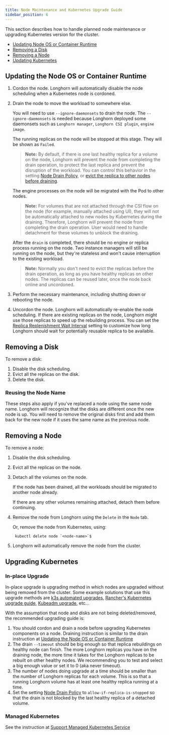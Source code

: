 ```yaml
---
title: Node Maintenance and Kubernetes Upgrade Guide
sidebar_position: 6
---
```


This section describes how to handle planned node maintenance or upgrading Kubernetes version for the cluster.

- [Updating Node OS or Container Runtime](#updating-the-node-os-or-container-runtime)
- [Removing a Disk](#removing-a-disk)
- [Removing a Node](#removing-a-node)
- [Updating Kubernetes](#upgrading-kubernetes)

## Updating the Node OS or Container Runtime

1. Cordon the node. Longhorn will automatically disable the node scheduling when a Kubernetes node is cordoned.

1. Drain the node to move the workload to somewhere else.

   You will need to use `--ignore-daemonsets` to drain the node.
   The `--ignore-daemonsets` is needed because Longhorn deployed some daemonsets such as `Longhorn manager`, `Longhorn CSI plugin`, `engine image`.

   The running replicas on the node will be stopped at this stage. They will be shown as `Failed`.

   > **Note:**
   > By default, if there is one last healthy replica for a volume on
   > the node, Longhorn will prevent the node from completing the drain
   > operation, to protect the last replica and prevent the disruption of the
   > workload. You can control this behavior in the setting [Node Drain Policy](../references/settings#node-drain-policy), or [evict
   > the replica to other nodes before draining](./disks-or-nodes-eviction).

   The engine processes on the node will be migrated with the Pod to other nodes.
   > **Note:** For volumes that are not attached through the CSI flow on the node (for example, manually attached using UI),
   > they will not be automatically attached to new nodes by Kubernetes during the draining.
   > Therefore, Longhorn will prevent the node from completing the drain operation.
   > User would need to handle detachment for these volumes to unblock the draining.

   After the `drain` is completed, there should be no engine or replica process running on the node. Two instance managers will still be running on the node, but they're stateless and won't cause interruption to the existing workload.

   > **Note:** Normally you don't need to evict the replicas before the drain
   > operation, as long as you have healthy replicas on other nodes. The replicas
   > can be reused later, once the node back online and uncordoned.

1. Perform the necessary maintenance, including shutting down or rebooting the node.
1. Uncordon the node. Longhorn will automatically re-enable the node scheduling.
   If there are existing replicas on the node, Longhorn might use those
   replicas to speed up the rebuilding process. You can set the [Replica
   Replenishment Wait Interval](../references/settings#replica-replenishment-wait-interval) setting to customize how long Longhorn should
   wait for potentially reusable replica to be available.

## Removing a Disk
To remove a disk:
1. Disable the disk scheduling.
1. Evict all the replicas on the disk.
1. Delete the disk.

### Reusing the Node Name

These steps also apply if you've replaced a node using the same node name. Longhorn will recognize that the disks are different once the new node is up. You will need to remove the original disks first and add them back for the new node if it uses the same name as the previous node.

## Removing a Node
To remove a node:
1. Disable the disk scheduling.
1. Evict all the replicas on the node.
1. Detach all the volumes on the node.

   If the node has been drained, all the workloads should be migrated to another node already.

   If there are any other volumes remaining attached, detach them before continuing.

1. Remove the node from Longhorn using the `Delete` in the `Node` tab.

   Or, remove the node from Kubernetes, using:

        kubectl delete node `<node-name>`$

1. Longhorn will automatically remove the node from the cluster.

## Upgrading Kubernetes

### In-place Upgrade
In-place upgrade is upgrading method in which nodes are upgraded without being removed from the cluster.
Some example solutions that use this upgrade methods are [k3s automated upgrades](https://docs.k3s.io/upgrades/automated), [Rancher's Kubernetes upgrade guide](https://rancher.com/docs/rancher/v2.x/en/cluster-admin/upgrading-kubernetes#upgrading-the-kubernetes-version),
[Kubeadm upgrade](https://kubernetes.io/docs/tasks/administer-cluster/kubeadm/kubeadm-upgrade/), etc...

With the assumption that node and disks are not being deleted/removed, the recommended upgrading guide is:
1. You should cordon and drain a node before upgrading Kubernetes components on a node.
   Draining instruction is similar to the drain instruction at [Updating the Node OS or Container Runtime](#updating-the-node-os-or-container-runtime)
2. The drain `--timeout` should be big enough so that replica rebuildings on healthy node can finish.
   The more Longhorn replicas you have on the draining node, the more time it takes for the Longhorn replicas to be rebuilt on other healthy nodes.
   We recommending you to test and select a big enough value or set it to 0 (aka never timeout).
3. The number of nodes doing upgrade at a time should be smaller than the number of Longhorn replicas for each volume.
   This is so that a running Longhorn volume has at least one healthy replica running at a time.
4. Set the setting [Node Drain Policy](../references/settings#node-drain-policy) to `allow-if-replica-is-stopped` so that the drain is not blocked by the last healthy replica of a detached volume.


### Managed Kubernetes
See the instruction at [Support Managed Kubernetes Service](../advanced-resources/support-managed-k8s-service)


